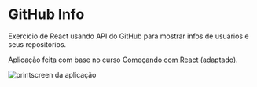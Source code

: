 # GitHub Info

Exercício de React usando API do GitHub para mostrar infos de usuários e seus repositórios.

Aplicação feita com base no curso [Começando com React](https://jscasts.teachable.com/courses/enrolled/72597) (adaptado).

![printscreen da aplicação](https://user-images.githubusercontent.com/38894894/48499627-0711ba80-e820-11e8-81ab-17d62db492a0.png)